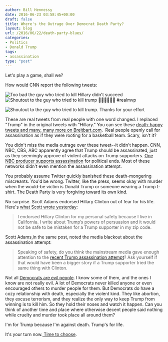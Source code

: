 ```yaml
---
author: Bill Hennessy
date: 2016-06-23 03:58:45+00:00
draft: false
title: Where's the Outrage Over Democrat Death Party?
layout: blog
url: /2016/06/22/death-party-blues/
categories:
- Politics
- Donald Trump
tags:
- assassination
type: "post"
---
```


Let's play a game, shall we?

How would CNN report the following tweets:

![Too bad the guy who tried to kill Hillary didn't succeed](https://hennessysview.com/wp-content/uploads/2016/06/fake-tweet-2-1.png)
![Shoutout to the guy who tried to kill trump &#x1f44f;&#x1f3fc;&#x1f44f;&#x1f3fc;&#x1f44f;&#x1f3fc; #realmvp](https://hennessysview.com/wp-content/uploads/2016/06/fake-tweet-3-1.png)


![Shoutout to the guy who tried to kill trump. Thanks for your effort](https://hennessysview.com/wp-content/uploads/2016/06/fake-twitter-1.png)


These are real tweets from real people with one word changed. I replaced "Trump" in the original tweets with "Hillary." You can see these [death-happy tweets and many, many more on Breitbart.com](https://www.breitbart.com/tech/2016/06/22/trump-haters-cheer-donald-trumps-would-be-assassin-on-twitter/).  Real people openly call for assassination as if they were rooting for a basketball team. Scary, isn't it?

You didn't miss the media outrage over these tweet--it didn't happen. CNN, NBC, CBS, ABC apparently agree that Trump should be assassinated, just as they seemingly approve of violent attacks on Trump supporters. [One NBC producer supports assassination](https://www.thegatewaypundit.com/2016/06/nbc-producer-trump-assassin-good-guy-gun/) for political ends. Most of these networks didn't even mention the assassination attempt.

You probably assume Twitter quickly banished these death-mongering miscreants. You'd be wrong. Twitter, like the press, seems okay with murder when the would-be victim is Donald Trump or someone wearing a Trump t-shirt. The Death Party is very forgiving toward its own kind.

No surprise. Scott Adams endorsed Hillary Clinton out of fear for his life. Here's [what Scott wrote yesterday](https://blog.dilbert.com/post/146268246131/some-thoughts-about-lewandowski-campaign-funding):



> I endorsed Hillary Clinton for my personal safety because I live in California. I write about Trump’s powers of persuasion and it would not be safe to be mistaken for a Trump supporter in my zip code.



Scott Adams,in the same post, noted the media blackout about the assassination attempt:



> Speaking of safety, do you think the mainstream media gave enough attention to the [recent Trump assassination attempt](https://t.umblr.com/redirect?z=http%3A%2F%2Fwww.cnn.com%2F2016%2F06%2F19%2Fpolitics%2Ftrump-rally-gun-police-officer%2Findex.html&t=MDg1N2VmMGFlYzIzYTY3Y2M1N2RiNzc1ODM3MjVjZjYzNWE0NmE0ZCxOcm9iWWhjUw%3D%3D)? Ask yourself if that would have been a bigger story if a Trump supporter tried the same thing with Clinton.



Not all [Democrats are evil people](https://blog.dilbert.com/post/146307088451/why-gun-control-cant-be-solved-in-the-usa). I know some of them, and the ones I know are not really evil. A lot of Democrats never killed anyone or even encouraged others to murder people for them. But Democrats do have a cozy relationship with death, especially the violent kind. They like abortion, they excuse terrorism, and they realize the only way to keep Trump from winning is to kill him. So they hold their noses and watch it happen. Can you think of another time and place where otherwise decent people said nothing while cruelty and murder took place all around them?

I'm for Trump because I'm against death. Trump's for life.

It's your turn now.[ Time to choose](https://hennessysview.com/2015/12/20/its-time-to-choose/).





